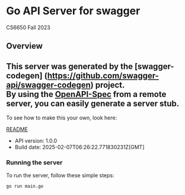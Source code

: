 # Go API Server for swagger

CS6650 Fall 2023

## Overview
This server was generated by the [swagger-codegen]
(https://github.com/swagger-api/swagger-codegen) project.  
By using the [OpenAPI-Spec](https://github.com/OAI/OpenAPI-Specification) from a remote server, you can easily generate a server stub.  
-

To see how to make this your own, look here:

[README](https://github.com/swagger-api/swagger-codegen/blob/master/README.md)

- API version: 1.0.0
- Build date: 2025-02-07T06:26:22.771830231Z[GMT]


### Running the server
To run the server, follow these simple steps:

```
go run main.go
```

